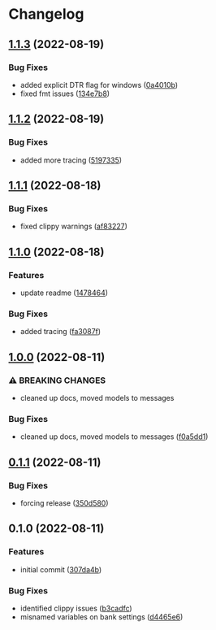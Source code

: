 # Changelog

## [1.1.3](https://github.com/beckler/pirate-midi-rs/compare/v1.1.2...v1.1.3) (2022-08-19)


### Bug Fixes

* added explicit DTR flag for windows ([0a4010b](https://github.com/beckler/pirate-midi-rs/commit/0a4010b7fe42d69135d9d97458b119e04d9ad37d))
* fixed fmt issues ([134e7b8](https://github.com/beckler/pirate-midi-rs/commit/134e7b84cd22fbe23f809cc85c2879822d4f202a))

## [1.1.2](https://github.com/beckler/pirate-midi-rs/compare/v1.1.1...v1.1.2) (2022-08-19)


### Bug Fixes

* added more tracing ([5197335](https://github.com/beckler/pirate-midi-rs/commit/5197335dbdc6114af8caff27e9db1823d0d59c26))

## [1.1.1](https://github.com/beckler/pirate-midi-rs/compare/v1.1.0...v1.1.1) (2022-08-18)


### Bug Fixes

* fixed clippy warnings ([af83227](https://github.com/beckler/pirate-midi-rs/commit/af832276b1550532d3bbe0c2a8ceb3b5f0630c93))

## [1.1.0](https://github.com/beckler/pirate-midi-rs/compare/v1.0.0...v1.1.0) (2022-08-18)


### Features

* update readme ([1478464](https://github.com/beckler/pirate-midi-rs/commit/1478464e4c3f0727a43b6cd6fb45fb7750501846))


### Bug Fixes

* added tracing ([fa3087f](https://github.com/beckler/pirate-midi-rs/commit/fa3087f9e3097eae412ca7ddfdaf878887b03a09))

## [1.0.0](https://github.com/beckler/pirate-midi-rs/compare/v0.1.1...v1.0.0) (2022-08-11)


### ⚠ BREAKING CHANGES

* cleaned up docs, moved models to messages

### Bug Fixes

* cleaned up docs, moved models to messages ([f0a5dd1](https://github.com/beckler/pirate-midi-rs/commit/f0a5dd17a47400b47779cf253f82b28fda899b5e))

## [0.1.1](https://github.com/beckler/pirate-midi-rs/compare/v0.1.0...v0.1.1) (2022-08-11)


### Bug Fixes

* forcing release ([350d580](https://github.com/beckler/pirate-midi-rs/commit/350d580164bbb43449e099dcdea3a37404e889c7))

## 0.1.0 (2022-08-11)


### Features

* initial commit ([307da4b](https://github.com/beckler/pirate-midi-rs/commit/307da4b198f8a48cfc72fca17ebbc8136f072abc))


### Bug Fixes

* identified clippy issues ([b3cadfc](https://github.com/beckler/pirate-midi-rs/commit/b3cadfc0b0a90ae7e93443e0bc4f4689f7dedb11))
* misnamed variables on bank settings ([d4465e6](https://github.com/beckler/pirate-midi-rs/commit/d4465e6d9c3aa55d82d440b7e41b77331676043b))
